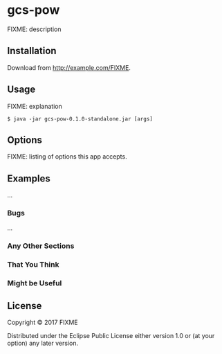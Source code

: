 # gcs-pow

FIXME: description

## Installation

Download from http://example.com/FIXME.

## Usage

FIXME: explanation

    $ java -jar gcs-pow-0.1.0-standalone.jar [args]

## Options

FIXME: listing of options this app accepts.

## Examples

...

### Bugs

...

### Any Other Sections
### That You Think
### Might be Useful

## License

Copyright © 2017 FIXME

Distributed under the Eclipse Public License either version 1.0 or (at
your option) any later version.
